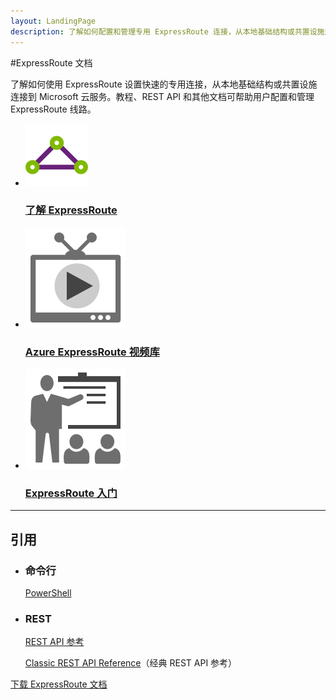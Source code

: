 ```yaml
---
layout: LandingPage
description: 了解如何配置和管理专用 ExpressRoute 连接，从本地基础结构或共置设施连接到 Microsoft 云服务。
---
```

#ExpressRoute 文档

了解如何使用 ExpressRoute 设置快速的专用连接，从本地基础结构或共置设施连接到 Microsoft 云服务。教程、REST API 和其他文档可帮助用户配置和管理 ExpressRoute 线路。

<ul class="panelContent cardsFTitle">
    <li><a href="/opsacndocsdemo/expressroute/expressroute-introduction">
<div class="cardSize"><div class="cardPadding"><div class="card"><div class="cardImageOuter"><div class="cardImage"><img src="media/index/expressroute.svg" alt="" /></div></div><div class="cardText"><h3>了解 ExpressRoute</h3></div></div></div>
        </div></a>
</li>
     <li><a href="https://azure.microsoft.com/documentation/videos/index/?services=expressroute">
<div class="cardSize"><div class="cardPadding"><div class="card"><div class="cardImageOuter"><div class="cardImage"><img src="media/index/video-library.svg" alt="" /></div></div><div class="cardText"><h3>Azure ExpressRoute 视频库</h3></div></div></div>
        </div></a>
</li>
    <li><a href="/opsacndocsdemo/expressroute/expressroute-prerequisites">
<div class="cardSize"><div class="cardPadding"><div class="card"><div class="cardImageOuter"><div class="cardImage"><img src="media/index/get-started.svg" alt="" /></div></div><div class="cardText"><h3>ExpressRoute 入门</h3></div></div></div>
        </div></a>
</li>
</ul>

---

<h2>引用</h2>
<ul class="panelContent cardsW">
    <li>
        <div class="cardSize"><div class="cardPadding"><div class="card"><div class="cardText"><h3>命令行</h3><p><a href="/powershell/azureps-cmdlets-docs">PowerShell</a></p></div></div></div>
        </div>
    </li>
    <li>
        <div class="cardSize"><div class="cardPadding"><div class="card"><div class="cardText"><h3>REST</h3><p><a href="https://msdn.microsoft.com/library/opsacndocsdemo/mt586720">REST API 参考</a></p><p><a href="https://msdn.microsoft.com/library/opsacndocsdemo/dn606310">Classic REST API Reference</a>（经典 REST API 参考）</p></div></div></div>
        </div>
    </li>
</ul>

<div class="downloadHolder"><a href="https://opbuildstorageprod.blob.core.windows.net/output-pdf-files/zh-cn/Azure.azure-documents/live/expressroute.pdf">
<div class="img"></div>
        <div class="text">下载 ExpressRoute 文档</div>
    </a>

</div>

<!---HONumber=Mooncake_0220_2017-->